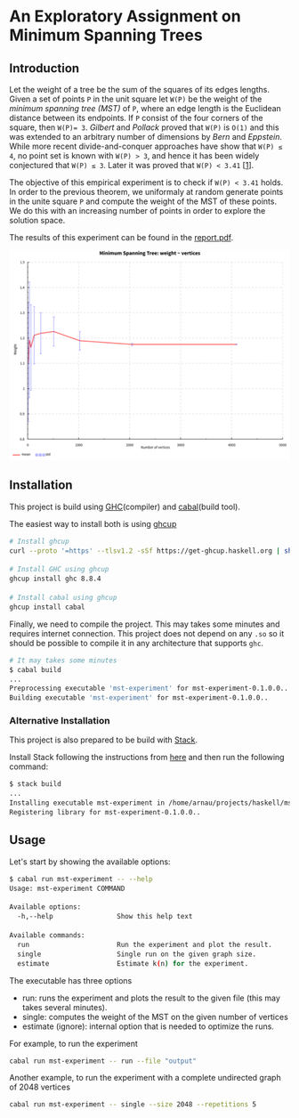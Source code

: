 # An Exploratory Assignment on Minimum Spanning Trees

## Introduction

Let the weight of a tree be the sum of the squares of its edges lengths. Given a set of points `P` in the unit square
let `W(P)` be the weight of the _minimum spanning tree (MST)_ of `P`, where an edge length is the Euclidean distance between its endpoints. If `P` consist of the four corners of the square, then `W(P)= 3`. _Gilbert_ and _Pollack_ proved that `W(P)` is `O(1)` and this was extended to an arbitrary number of dimensions by _Bern_ and _Eppstein_. While more recent divide-and-conquer approaches have show that `W(P) ≤ 4`, no point set is known with `W(P) > 3`, and hence it has been widely conjectured that `W(P) ≤ 3`. Later it was proved that `W(P) < 3.41` \[[1](./proof.pdf)\].

The objective of this empirical experiment is to check if `W(P) < 3.41` holds. In order to the previous theorem, we uniformaly at random generate points in the unite square `P` and compute the weight of the MST of these points. We do this with an increasing number of points in order to explore the solution space.

The results of this experiment can be found in the [report.pdf](./report/report.pdf).

![result's plot](./report/images/plot.svg)

## Installation

This project is build using [GHC](https://www.haskell.org/ghc/)(compiler) and [cabal](https://cabal.readthedocs.io/en/latest/index.html)(build tool).

The easiest way to install both is using [ghcup](https://gitlab.haskell.org/haskell/ghcup-hs)

``` sh
# Install ghcup
curl --proto '=https' --tlsv1.2 -sSf https://get-ghcup.haskell.org | sh

# Install GHC using ghcup
ghcup install ghc 8.8.4

# Install cabal using ghcup
ghcup install cabal
```

Finally, we need to compile the project. This may takes some minutes and requires internet connection. This project does not depend on any `.so` so it should be possible to compile it in any architecture that supports `ghc`.

```sh
# It may takes some minutes
$ cabal build
...
Preprocessing executable 'mst-experiment' for mst-experiment-0.1.0.0..
Building executable 'mst-experiment' for mst-experiment-0.1.0.0..
```

### Alternative Installation

This project is also prepared to be build with [Stack](https://docs.haskellstack.org/en/stable/README/).

Install Stack following the instructions from [here](https://docs.haskellstack.org/en/stable/README/#how-to-install) and then run the following command:

```bash
$ stack build
...
Installing executable mst-experiment in /home/arnau/projects/haskell/mst-experiment/.stack-work/install/x86_64-linux-tinfo6/8e847b3b360c55e4f2b05724757e725ca7f55e7cb74ffe5cc2e613d4fe029b37/8.8.4/bin
Registering library for mst-experiment-0.1.0.0..
```

## Usage

Let's start by showing the available options:

```sh
$ cabal run mst-experiment -- --help
Usage: mst-experiment COMMAND

Available options:
  -h,--help                Show this help text

Available commands:
  run                      Run the experiment and plot the result.
  single                   Single run on the given graph size.
  estimate                 Estimate k(n) for the experiment.
```

The executable has three options

* run: runs the experiment and plots the result to the given file (this may takes several minutes).
* single: computes the weight of the MST on the given number of vertices
* estimate (ignore): internal option that is needed to optimize the runs.

For example, to run the experiment

```bash
cabal run mst-experiment -- run --file "output"
```

Another example, to run the experiment with a complete undirected graph of 2048 vertices

```bash
cabal run mst-experiment -- single --size 2048 --repetitions 5
```
